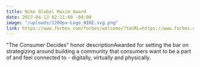 ```yaml
---
title: Nike Global Maxim Award
date: 2017-04-13 02:11:00 -04:00
image: "/uploads/1200px-Logo_NIKE.svg.png"
link: https://www.forbes.com/forbes/welcome/?toURL=https://www.forbes.com/profile/lauren-gallo/&refURL=http://localhost:4000/press/&referrer=http://localhost:4000/press/
---
```


"The Consumer Decides"
honor descriptionAwarded for setting the bar on strategizing around building a community that consumers want to be a part of and feel connected to - digitally, virtually and physically. 